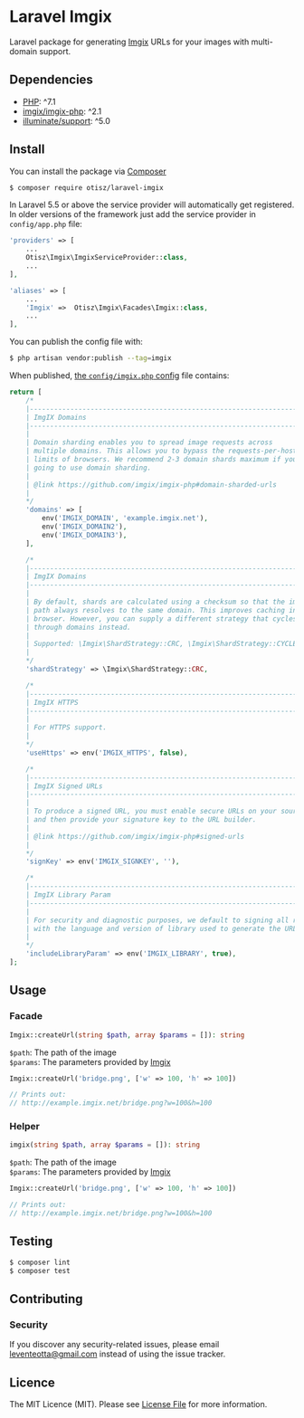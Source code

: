 # Laravel Imgix

Laravel package for generating [Imgix](https://www.imgix.com) URLs for your images with multi-domain support.

## Dependencies

- [PHP](https://secure.php.net): ^7.1
- [imgix/imgix-php](https://github.com/imgix/imgix-php): ^2.1
- [illuminate/support](https://github.com/illuminate/support): ^5.0

## Install

You can install the package via [Composer](https://getcomposer.org/)
```bash
$ composer require otisz/laravel-imgix
```

In Laravel 5.5 or above the service provider will automatically get registered. In older versions of the framework just add the service provider in `config/app.php` file:
```php
'providers' => [
    ...
    Otisz\Imgix\ImgixServiceProvider::class,
    ...
],

'aliases' => [
    ...
    'Imgix' =>  Otisz\Imgix\Facades\Imgix::class,
    ...
],
```

You can publish the config file with:
```bash
$ php artisan vendor:publish --tag=imgix
```

When published, [the `config/imgix.php` config](config/imgix.php) file contains:

```php
return [
    /*
    |--------------------------------------------------------------------------
    | ImgIX Domains
    |--------------------------------------------------------------------------
    |
    | Domain sharding enables you to spread image requests across
    | multiple domains. This allows you to bypass the requests-per-host
    | limits of browsers. We recommend 2-3 domain shards maximum if you are
    | going to use domain sharding.
    |
    | @link https://github.com/imgix/imgix-php#domain-sharded-urls
    |
    */
    'domains' => [
        env('IMGIX_DOMAIN', 'example.imgix.net'),
        env('IMGIX_DOMAIN2'),
        env('IMGIX_DOMAIN3'),
    ],

    /*
    |--------------------------------------------------------------------------
    | ImgIX Domains
    |--------------------------------------------------------------------------
    |
    | By default, shards are calculated using a checksum so that the image
    | path always resolves to the same domain. This improves caching in the
    | browser. However, you can supply a different strategy that cycles
    | through domains instead.
    |
    | Supported: \Imgix\ShardStrategy::CRC, \Imgix\ShardStrategy::CYCLE
    |
    */
    'shardStrategy' => \Imgix\ShardStrategy::CRC,

    /*
    |--------------------------------------------------------------------------
    | ImgIX HTTPS
    |--------------------------------------------------------------------------
    |
    | For HTTPS support.
    |
    */
    'useHttps' => env('IMGIX_HTTPS', false),

    /*
    |--------------------------------------------------------------------------
    | ImgIX Signed URLs
    |--------------------------------------------------------------------------
    |
    | To produce a signed URL, you must enable secure URLs on your source
    | and then provide your signature key to the URL builder.
    |
    | @link https://github.com/imgix/imgix-php#signed-urls
    |
    */
    'signKey' => env('IMGIX_SIGNKEY', ''),

    /*
    |--------------------------------------------------------------------------
    | ImgIX Library Param
    |--------------------------------------------------------------------------
    |
    | For security and diagnostic purposes, we default to signing all requests
    | with the language and version of library used to generate the URL.
    |
    */
    'includeLibraryParam' => env('IMGIX_LIBRARY', true),
];
```
    
## Usage

### Facade

```php
Imgix::createUrl(string $path, array $params = []): string
```

`$path`: The path of the image \
`$params`: The parameters provided by [Imgix](https://docs.imgix.com/apis/url)

```php
Imgix::createUrl('bridge.png', ['w' => 100, 'h' => 100])

// Prints out:
// http://example.imgix.net/bridge.png?w=100&h=100
```

### Helper

```php
imgix(string $path, array $params = []): string
```

`$path`: The path of the image \
`$params`: The parameters provided by [Imgix](https://docs.imgix.com/apis/url)

```php
Imgix::createUrl('bridge.png', ['w' => 100, 'h' => 100])

// Prints out:
// http://example.imgix.net/bridge.png?w=100&h=100
```
    
## Testing

``` bash
$ composer lint
$ composer test
```

## Contributing

### Security

If you discover any security-related issues, please email [leventeotta@gmail.com](mailto:leventeotta@gmail.com) instead of using the issue tracker.

## Licence

The MIT Licence (MIT). Please see [License File](LICENSE.md) for more information.